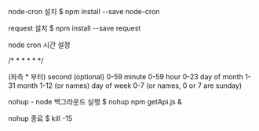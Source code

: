 
node-cron 설치
$ npm install --save node-cron

request 설치 
$ npm install --save request

node cron 시간 설정

/* * * * * */

(좌측 * 부터)
second (optional)   0-59
minute 	            0-59
hour                0-23
day of month        1-31
month               1-12 (or names)
day of week         0-7 (or names, 0 or 7 are sunday)

nohup - node 백그라운드 실행
$ nohup npm getApi.js &

nohup 종료
$ kill -15
